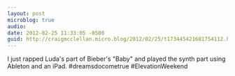 ```yaml
---
layout: post
microblog: true
audio: 
date: 2012-02-25 11:33:05 -0500
guid: http://craigmcclellan.micro.blog/2012/02/25/t173445421681754112.html
---
```

I just rapped Luda's part of Bieber's "Baby" and played the synth part using Ableton and an iPad. #dreamsdocometrue #ElevationWeekend
